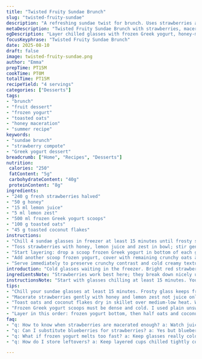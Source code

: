 ```yaml
---
title: "Twisted Fruity Sundae Brunch"
slug: "twisted-fruity-sundae"
description: "A refreshing sundae twist for brunch. Uses strawberries and blueberry compote instead of raspberries. Greek yogurt frozen into creamy scoops replaces vanilla frozen yogurt. Crunchy toasted oats and coconut flakes swap out granola. Maceration with lemon zest and honey, not just sugar and lemon juice. Chill glasses longer to get that sharp cold bite. Layered in four cups with textures and tart-sweet hits. A cool dessert or light breakfast when summer licks at your window."
metaDescription: "Twisted Fruity Sundae Brunch with strawberries, macerated in honey and lemon zest. Crunchy toasted oats and coconut, creamy frozen Greek yogurt scoops. Chill glasses first."
ogDescription: "Layer chilled glasses with frozen Greek yogurt, honey-macerated strawberries, toasted oats and coconut flakes. Tart, crunchy, creamy mix for brunch or light dessert."
focusKeyphrase: "Twisted Fruity Sundae Brunch"
date: 2025-08-10
draft: false
image: twisted-fruity-sundae.png
author: "Emma"
prepTime: PT15M
cookTime: PT0M
totalTime: PT15M
recipeYield: "4 servings"
categories: ["Desserts"]
tags:
- "brunch"
- "fruit dessert"
- "frozen yogurt"
- "toasted oats"
- "honey maceration"
- "summer recipe"
keywords:
- "sundae brunch"
- "strawberry compote"
- "Greek yogurt dessert"
breadcrumb: ["Home", "Recipes", "Desserts"]
nutrition: 
 calories: "250"
 fatContent: "5g"
 carbohydrateContent: "40g"
 proteinContent: "8g"
ingredients:
- "240 g fresh strawberries halved"
- "50 g honey"
- "15 ml lemon juice"
- "5 ml lemon zest"
- "500 ml frozen Greek yogurt scoops"
- "100 g toasted oats"
- "45 g toasted coconut flakes"
instructions:
- "Chill 4 sundae glasses in freezer at least 15 minutes until frosty sharp to touch"
- "Toss strawberries with honey, lemon juice and zest in bowl; stir gently till juices start bubbling, let sit 15 minutes while glasses chill. Watch for shimmer on fruit juice surface"
- "Start layering: drop a scoop frozen Greek yogurt in bottom of each glass, then scatter half the toasted oats and coconut mixture, next spoon over half the strawberries with syrupy juices"
- "Add another scoop frozen yogurt, cover with remaining crunchy oats and coconut flakes, then top with macerated strawberries and their thick juices"
- "Serve immediately to preserve crunchy contrast and cold creamy texture, or hold no longer than 10 minutes before textures start to meld and layers collapse"
introduction: "Cold glasses waiting in the freezer. Bright red strawberries oozing with honey and lemon. That sticky sweet tango starts right at the bowl’s edge, juices thickening, bubbles popping faintly as sugar melts into fruit. Then the crunch: toasted oats and coconut, burnt edges from my pan the last attempt almost ruined, but here now perfect. I switched frozen yogurt last time; Greek style sculpts denser scoops that don’t fade fast. Cold, crunchy, sweet, tart—this sundae brunch idea came from failed breakfast experiments with mushy fruit and soggy granola. Learn from me: timing and texture clash is the whole game. Chill glasses longer than you think, stir fruit gently and watch juices. Freeze yogurt properly to get that scoop hold. Add coconut flakes for slight chew and nuttiness without allergy risk. Any change plus a twist."
ingredientsNote: "Strawberries work best here; they break down nicely under honey and lemon zest. If you must, blueberries are okay but won’t macerate as thick or juicy—it’s about surface area. Honey replaces sugar for color and sticky mouthfeel, but adjust to taste because honey varies wildly. Frozen Greek yogurt—choose plain unsweetened for the cleanest flavor and creamy texture. Toast your oatmeal flakes and coconut in a dry skillet over medium-low heat until golden and smelling warm nutty. If coconut flakes aren’t handy, swap for sliced almonds or sunflower seeds but skip nuts if allergies are a worry. Lemon zest adds aromatic punch, not bitterness—don’t skip, it’s a flavor anchor. Keep everything cold before assembly: iced yogurt and frozen glasses mean a contrast of temperature that defines this sundae."
instructionsNote: "Start with glasses chilling at least 15 minutes. You want that icy chill you can feel through your fingers; it keeps the sundae from melting too fast once layered. Don’t stir fruit too rough or maceration won’t happen; gentle folding helps sugar dissolve slowly and juices thicken. Watch for thin bubbles forming on the strawberry liquid’s surface—sign of good maceration, signal to stop waiting. Layering matters: put cold frozen Greek yogurt or you’ll lose that thick scoop shape. Adding half granola mix first traps air and crunch beneath fruit juice, avoiding sogginess right away. Top layer granola holds crunch while fruit juices lie above and soak slightly for flavor bursts. Serve right after assembling—wait too long and frozen yogurt melts into juices; granola gets sad. Keep extras chilled separately if needed. This fails often if timing or layering is off. Watch your textures every step."
tips:
- "Chill your sundae glasses at least 15 minutes. Frosty glass keeps frozen yogurt from melting fast. I learned late—warm glasses ruin layers quick. Cold surface holds that sharp bite you want when scooping. Don’t skip this; it’s a texture game changer, not just a nicety. You want tactile cold hitting before first spoonful."
- "Macerate strawberries gently with honey and lemon zest not juice only. Stir slow, watch juice thicken with light bubbles popping. Stir too hard, juices won’t thicken properly. Maceration here is not just flavor; it’s that viscous coating that traps sweetness and bright tartness. Time matters—15 minutes won’t rush, just enough for juices to swell and coat fruit nicely."
- "Toast oats and coconut flakes dry in skillet over medium-low heat. Watch edges; you want warm nutty aroma not burnt bits. Pan can turn them bitter fast if you step away. If coconut flakes missing, swap almonds or sunflower seeds—but watch for allergies. Toast adds crunch contrast under juicy fruit. Mix oats and coconut before adding so distribution’s even."
- "Frozen Greek yogurt scoops must be dense and cold. I used plain unsweetened Greek style to keep flavor clean and scoop shape firm. If yogurt too soft, layers melt into mush. Freeze yogurt scoops separately before layer assembling. This avoids quick melting. Cold yogurt plus chilled glass equal sharp contrast you want. Greek yogurt thicker than usual ice cream—no fading fast here."
- "Layer in this order: frozen yogurt bottom, then half oats and coconut mix, then strawberries with syrup. Repeat yogurt, oats, then fruit top with thick juice coating. Layering traps air beneath fruit juices so crispness lasts. Don’t mix layers later; keep structure steady. Serve close to assembly—wait too long and oats lose crunch, yogurt melts, flavors blend too much and texture dulls."
faq:
- "q: How to know when strawberries are macerated enough? a: Watch juice surface for thin bubbles, shimmer. Juice thickens and coats fruit. Timing roughly 15 minutes but watch bubble signs closely. Too much stirring breaks thick juice layer. Not enough, fruit stays dry inside layer. Texture and shine tell you when it’s right."
- "q: Can I substitute blueberries for strawberries? a: Yes but blueberry juice doesn’t thicken like strawberry. Maceration less syrupy, thinner. Flavor less tart. If swapping, increase honey or add lemon zest for punch. Surface area smaller, so structure differs. Still works but expect different chew and juice weight."
- "q: What if frozen yogurt melts too fast? a: Keep glasses really cold before serving. Freeze scoops solid first. Layer fast. Serve immediately or yogurt loses defined scoop shape into runny mess. Alternatives: freeze a dollop longer or add gelatin/stabilizer. Room temp ruins hold quickly, so pace critical."
- "q: How do I store leftovers? a: Keep layered cups chilled tightly covered or separate yogurt and fruit mix in fridge. Oats lose crunch fast if mixed early. If storing mixed, toast oats fresh again before serving. Yogurt can freeze but texture shifts. Real talk: sundae meant fresh eating, leftovers will lose crispness and juice intensity."

---
```


